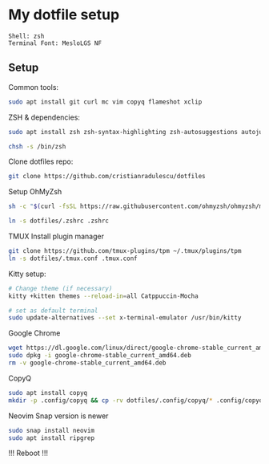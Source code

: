My dotfile setup
================

```
Shell: zsh
Terminal Font: MesloLGS NF 
```

Setup
-----
Common tools:
```sh
sudo apt install git curl mc vim copyq flameshot xclip
```

ZSH & dependencies:
```sh
sudo apt install zsh zsh-syntax-highlighting zsh-autosuggestions autojump

chsh -s /bin/zsh
```
Clone dotfiles repo:
```sh
git clone https://github.com/cristianradulescu/dotfiles
```

Setup OhMyZsh
```sh
sh -c "$(curl -fsSL https://raw.githubusercontent.com/ohmyzsh/ohmyzsh/master/tools/install.sh)"

ln -s dotfiles/.zshrc .zshrc
```

TMUX
Install plugin manager
```sh
git clone https://github.com/tmux-plugins/tpm ~/.tmux/plugins/tpm
ln -s dotfiles/.tmux.conf .tmux.conf
```

Kitty setup:
```sh
# Change theme (if necessary)
kitty +kitten themes --reload-in=all Catppuccin-Mocha

# set as default terminal
sudo update-alternatives --set x-terminal-emulator /usr/bin/kitty
```

Google Chrome
```sh
wget https://dl.google.com/linux/direct/google-chrome-stable_current_amd64.deb
sudo dpkg -i google-chrome-stable_current_amd64.deb
rm -v google-chrome-stable_current_amd64.deb
```

CopyQ
```sh
sudo apt install copyq
mkdir -p .config/copyq && cp -rv dotfiles/.config/copyq/* .config/copyq/
```

Neovim
Snap version is newer
```sh
sudo snap install neovim
sudo apt install ripgrep
```

!!! Reboot !!!
